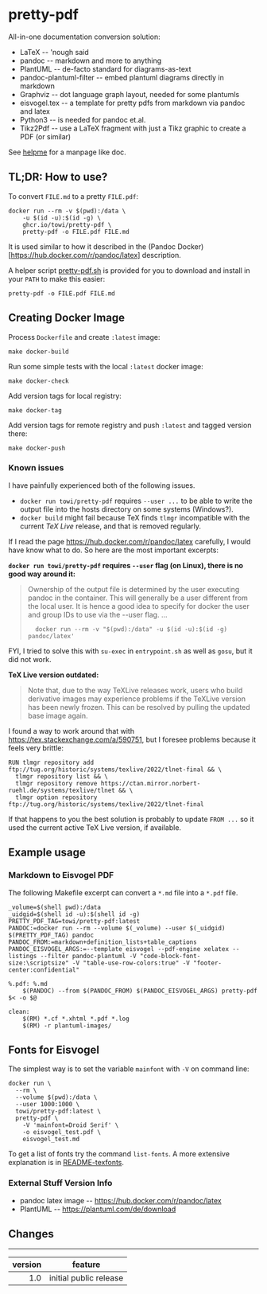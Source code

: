 # pretty-pdf

All-in-one documentation conversion solution:
 - LaTeX -- 'nough said
 - pandoc -- markdown and more to anything
 - PlantUML -- de-facto standard for diagrams-as-text
 - pandoc-plantuml-filter -- embed plantuml diagrams directly in markdown
 - Graphviz -- dot language graph layout, needed for some plantumls
 - eisvogel.tex -- a template for pretty pdfs from markdown via pandoc and latex
 - Python3 -- is needed for pandoc et.al.
 - Tikz2Pdf -- use a LaTeX fragment with just a Tikz graphic to create a PDF (or similar)

See [helpme](app/helpme.md) for a manpage like doc.


## TL;DR: How to use?

To convert `FILE.md` to a pretty `FILE.pdf`:

    docker run --rm -v $(pwd):/data \
        -u $(id -u):$(id -g) \
        ghcr.io/towi/pretty-pdf \
        pretty-pdf -o FILE.pdf FILE.md

It is used similar to how it described in the (Pandoc Docker)[https://hub.docker.com/r/pandoc/latex] description.

A helper script [pretty-pdf.sh](pretty-pdf.sh) is provided for you to
download and install in your `PATH` to make this easier:

    pretty-pdf -o FILE.pdf FILE.md


## Creating Docker Image

Process `Dockerfile` and create `:latest` image:

    make docker-build

Run some simple tests with the local `:latest` docker image:

    make docker-check

Add version tags for local registry:

    make docker-tag

Add version tags for remote registry and push `:latest` and tagged version there:

    make docker-push


### Known issues

I have painfully experienced both of the following issues.

 * `docker run towi/pretty-pdf` requires `--user ...` to be able to write the output file into the hosts directory on some systems (Windows?).
 * `docker build` might fail because TeX finds `tlmgr` incompatible with the current *TeX Live* release, and that is removed regularly.

If I read the page https://hub.docker.com/r/pandoc/latex carefully, I would have know what to do.
So here are the most important excerpts:

**`docker run towi/pretty-pdf` requires `--user` flag (on Linux), there is no good way around it:**

> Ownership of the output file is determined by the user executing pandoc in the container. This will generally
> be a user different from the local user. It is hence a good idea to specify for docker the
> user and group IDs to use via the --user flag.
> ...
> 
>       docker run --rm -v "$(pwd):/data" -u $(id -u):$(id -g) pandoc/latex'

FYI, I tried to solve this with `su-exec` in `entrypoint.sh` as well as `gosu`, but it did not work.


**TeX Live version outdated:**

> Note that, due to the way TeXLive releases work, users who build derivative images may experience problems 
> if the TeXLive version has been newly frozen. This can be resolved by pulling the updated base image again.

I found a way to work around that with https://tex.stackexchange.com/a/590751, 
but I foresee problems because it feels very brittle:

    RUN tlmgr repository add ftp://tug.org/historic/systems/texlive/2022/tlnet-final && \
      tlmgr repository list && \
      tlmgr repository remove https://ctan.mirror.norbert-ruehl.de/systems/texlive/tlnet && \
      tlmgr option repository ftp://tug.org/historic/systems/texlive/2022/tlnet-final

If that happens to you the best solution is probably to update `FROM ...`
so it used the current active TeX Live version, if available.




## Example usage

### Markdown to Eisvogel PDF

The following Makefile excerpt can convert
a `*.md` file into a `*.pdf` file.

    _volume=$(shell pwd):/data
    _uidgid=$(shell id -u):$(shell id -g)
    PRETTY_PDF_TAG=towi/pretty-pdf:latest
    PANDOC:=docker run --rm --volume $(_volume) --user $(_uidgid) $(PRETTY_PDF_TAG) pandoc
    PANDOC_FROM:=markdown+definition_lists+table_captions
    PANDOC_EISVOGEL_ARGS:=--template eisvogel --pdf-engine xelatex --listings --filter pandoc-plantuml -V "code-block-font-size:\scriptsize" -V "table-use-row-colors:true" -V "footer-center:confidential"
    
    %.pdf: %.md
        $(PANDOC) --from $(PANDOC_FROM) $(PANDOC_EISVOGEL_ARGS) pretty-pdf $< -o $@
     
    clean:
        $(RM) *.cf *.xhtml *.pdf *.log
        $(RM) -r plantuml-images/

## Fonts for Eisvogel

The simplest way is to set the variable `mainfont` with `-V` on command line:

    docker run \
      --rm \
      --volume $(pwd):/data \
      --user 1000:1000 \
      towi/pretty-pdf:latest \
      pretty-pdf \
        -V 'mainfont=Droid Serif' \
        -o eisvogel_test.pdf \
        eisvogel_test.md

To get a list of fonts try the command `list-fonts`.
A more extensive explanation is in [README-texfonts](README-texfonts.md).


### External Stuff Version Info

 * pandoc latex image -- https://hub.docker.com/r/pandoc/latex
 * PlantUML -- https://plantuml.com/de/download



## Changes

---------

| version | feature                |
|--------:|------------------------|
|     1.0 | initial public release | 

